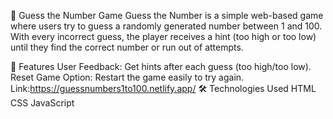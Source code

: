 🎲 Guess the Number Game
Guess the Number is a simple web-based game where users try to guess a randomly generated number between 1 and 100. With every incorrect guess, the player receives a hint (too high or too low) until they find the correct number or run out of attempts.

🚀 Features
User Feedback: Get hints after each guess (too high/too low).
Reset Game Option: Restart the game easily to try again.
Link:https://guessnumbers1to100.netlify.app/
🛠️ Technologies Used
HTML
CSS
JavaScript
